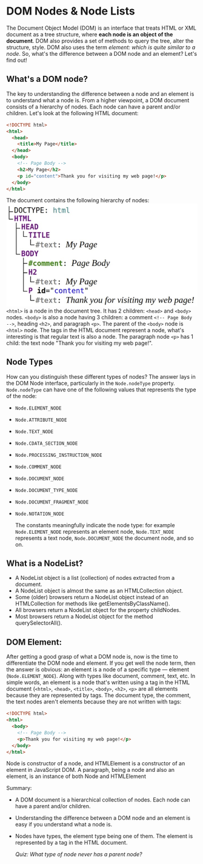 # DOM Nodes & Node Lists

The Document Object Model (DOM) is an interface that treats HTML or XML document as a tree structure, where **each node is an object of the document**. DOM also provides a set of methods to query the tree, alter the structure, style. DOM also uses the term _element: which is quite similar to a node_. So, what's the difference between a DOM node and an element? Let's find out!

## What's a DOM node?

The key to understanding the difference between a node and an element is to understand what a node is. From a higher viewpoint, a DOM document consists of a hierarchy of nodes. Each node can have a parent and/or children. Let's look at the following HTML document:

```html
<!DOCTYPE html>
<html>
  <head>
    <title>My Page</title>
  </head>
  <body>
    <!-- Page Body -->
    <h2>My Page</h2>
    <p id="content">Thank you for visiting my web page!</p>
  </body>
</html>
```

The document contains the following hierarchy of nodes:
![alt text](../../../src/img/node-vs-element2.jpg)
`<html>` is a node in the document tree. It has 2 children: `<head>` and `<body>` nodes.
`<body>` is also a node having 3 children: a comment `<!-- Page Body -->`, heading `<h2>`, and paragraph `<p>`. The parent of the `<body>` node is `<html>` node.
The tags in the HTML document represent a node, what's interesting is that regular text is also a node. The paragraph node `<p>` has 1 child: the text node "Thank you for visiting my web page!".

## Node Types

How can you distinguish these different types of nodes? The answer lays in the DOM Node interface, particularly in the `Node.nodeType` property. `Node.nodeType` can have one of the following values that represents the type of the node:

- `Node.ELEMENT_NODE`
- `Node.ATTRIBUTE_NODE`
- `Node.TEXT_NODE`
- `Node.CDATA_SECTION_NODE`
- `Node.PROCESSING_INSTRUCTION_NODE`
- `Node.COMMENT_NODE`
- `Node.DOCUMENT_NODE`
- `Node.DOCUMENT_TYPE_NODE`
- `Node.DOCUMENT_FRAGMENT_NODE`
- `Node.NOTATION_NODE`

  The constants meaningfully indicate the node type: for example `Node.ELEMENT_NODE` represents an element node, `Node.TEXT_NODE` represents a text node, `Node.DOCUMENT_NODE` the document node, and so on.

## What is a NodeList?

- A NodeList object is a list (collection) of nodes extracted from a document.
- A NodeList object is almost the same as an HTMLCollection object.
- Some (older) browsers return a NodeList object instead of an HTMLCollection for methods like getElementsByClassName().
- All browsers return a NodeList object for the property childNodes.
- Most browsers return a NodeList object for the method querySelectorAll().

## DOM Element:

After getting a good grasp of what a DOM node is, now is the time to differentiate the DOM node and element.
If you get well the node term, then the answer is obvious: an element is a node of a specific type — element (`Node.ELEMENT_NODE`). Along with types like document, comment, text, etc.
In simple words, an element is a node that's written using a tag in the HTML document (`<html>`, `<head>`, `<title>`, `<body>`, `<h2>`, `<p>` are all elements because they are represented by tags.
The document type, the comment, the text nodes aren't elements because they are not written with tags:

```html
<!DOCTYPE html>
<html>
  <body>
    <!-- Page Body -->
    <p>Thank you for visiting my web page!</p>
  </body>
</html>
```

Node is constructor of a node, and HTMLElement is a constructor of an element in JavaScript DOM. A paragraph, being a node and also an element, is an instance of both Node and HTMLElement

Summary:

- A DOM document is a hierarchical collection of nodes. Each node can have a parent and/or children.
- Understanding the difference between a DOM node and an element is easy if you understand what a node is.
- Nodes have types, the element type being one of them. The element is represented by a tag in the HTML document.

  _Quiz: What type of node never has a parent node?_
